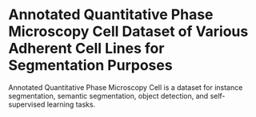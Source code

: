 # Annotated Quantitative Phase Microscopy Cell Dataset of Various Adherent Cell Lines for Segmentation Purposes

Annotated Quantitative Phase Microscopy Cell is a dataset for instance segmentation, semantic segmentation, object detection, and self-supervised learning tasks.